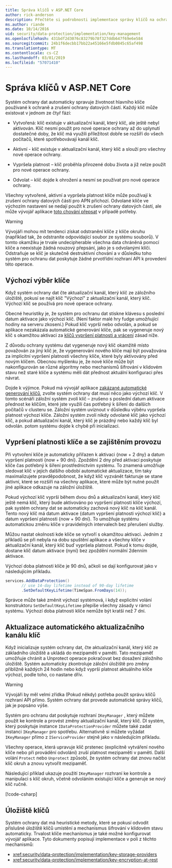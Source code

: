 ```yaml
---
title: Správa klíčů v ASP.NET Core
author: rick-anderson
description: Přečtěte si podrobnosti implementace správy klíčů na ochranu dat ASP.NET Core API.
ms.author: riande
ms.date: 10/14/2016
uid: security/data-protection/implementation/key-management
ms.openlocfilehash: 431bdf2d3076c83279b78f327ddb647f69e6e584
ms.sourcegitcommit: 24b1f6decbb17bb22a45166e5fdb0845c65af498
ms.translationtype: MT
ms.contentlocale: cs-CZ
ms.lasthandoff: 03/01/2019
ms.locfileid: "57071410"
---
```

# <a name="key-management-in-aspnet-core"></a>Správa klíčů v ASP.NET Core

<a name="data-protection-implementation-key-management"></a>

Systém ochrany dat automaticky spravuje životnost hlavního klíče používané k ochraně a zrušení ochrany datových částí. Každý klíč může existovat v jednom ze čtyř fází:

* Vytvořená: klíč existuje v aktualizační kanál, který klíč, ale ještě nebyl aktivován. Klíč nesmí použít pro nové operace ochrany až do uplynutí dostatečné doby, že klíč má využili příležitost dobře se rozšíří do všech počítačů, které spotřebovávají kanál klíč.

* Aktivní - klíč existuje v aktualizační kanál, který klíč a slouží pro všechny nové operace ochrany.

* Vypršela platnost – klíč proběhla přirozené dobu života a již nelze použít pro nové operace ochrany.

* Odvolat – klíč dojde k ohrožení a nesmí se používat pro nové operace ochrany.

Všechny vytvořené, aktivní a vypršela platnost klíče může používají k zrušení ochrany datových částí pro APN příchozí. Odvolané klíče ve výchozím nastavení se nedají použít k zrušení ochrany datových částí, ale může vývojář aplikace [toto chování přepsat](xref:security/data-protection/consumer-apis/dangerous-unprotect#data-protection-consumer-apis-dangerous-unprotect) v případě potřeby.

>[!WARNING]
> Vývojáři mohou mít tendenci získat odstranění klíče z klíče okruhu (například tak, že odstraníte odpovídající soubor ze systému souborů). V tomto okamžiku je trvale undecipherable všechna data chráněná pomocí klíče a neexistuje žádná nouzový přepsání, jako je s odvolanými klíči. Odstraňuje se klíč je skutečně destruktivní chování a v důsledku toho systém pro ochranu dat poskytuje žádné prvotřídní rozhraní API k provedení této operace.

## <a name="default-key-selection"></a>Výchozí výběr klíče

Když systém ochrany dat čte aktualizační kanál, který klíč ze záložního úložiště, pokusí se najít klíč "Výchozí" z aktualizační kanál, který klíč. Výchozí klíč se používá pro nové operace ochrany.

Obecné heuristiky je, že systém pro ochranu dat stiskne klávesu s poslední datum aktivace jako výchozí klíč. (Není faktor malé hry fudge umožňující hodiny na serveru zkosení.) Pokud klíč vyprší nebo odvolán, a pokud se aplikace nezakázala automatické generování klíče, pak se vygeneruje nový klíč s okamžitou aktivaci za [klíčů vypršení platnosti a vrácení](xref:security/data-protection/implementation/key-management#data-protection-implementation-key-management-expiration) zásad níže.

Z důvodu ochrany systému dat vygeneruje nový klíč okamžitě místo považován za jiný klíč je, že vygenerování nového klíče mají být považována za implicitní vypršení platnosti všechny klíče, které byly aktivovány před novým klíčem. Obecnou myšlenku je, že nové klíče může být nakonfigurován se různé algoritmy nebo mechanismů šifrování v klidovém stavu než staré klíče a systému měli dát přednost aktuální konfiguraci přes návrat.

Dojde k výjimce. Pokud má vývojář aplikace [zakázané automatické generování klíčů](xref:security/data-protection/configuration/overview#disableautomatickeygeneration), zvolte systém ochrany dat musí něco jako výchozí klíč. V tomto scénáři záložní systém zvolí klíč – zrušeno s poslední datum aktivace přednost ke klíčům, které jste využili čas potřebný k šíření do dalších počítačů v clusteru se. Záložní systém uvíznout v důsledku výběru vypršela platnost výchozí klíče. Záložní systém zvolí nikdy odvolané klíč jako výchozí klíč, a pokud aktualizační kanál, který klíč je prázdný nebo každý klíč byl odvolán. potom systému dojde k chybě při inicializaci.

<a name="data-protection-implementation-key-management-expiration"></a>

## <a name="key-expiration-and-rolling"></a>Vypršení platnosti klíče a se zajištěním provozu

Při vytvoření klíče je automaticky přiřazen k aktivaci {now + 2 dny} a datum vypršení platnosti {now + 90 dní}. Zpoždění 2 dny před aktivací poskytuje klíče čas potřebný k šíření prostřednictvím systému. To znamená umožňuje sledovat klíč v jejich dalšího období automatické aktualizace, tím taky maximalizujete pravděpodobnost, že když klíč vyzvánět fakturuje se stane aktivní, které se rozšíří na všechny aplikace, které může být nutné použít jiné aplikace odkazuje na záložní úložiště.

Pokud výchozí klíč vyprší během dvou dnů a aktualizační kanál, který klíč ještě nemá klíč, který bude aktivováno po vypršení platnosti klíče výchozí, pak systém ochrany dat se automaticky zachová nový klíč na klíč kanál. Tento nový klíč má datum aktivace {datum vypršení platnosti výchozí klíč} a datum vypršení platnosti {now + 90 dní}. To umožňuje systému automatickou změnu klíče v pravidelných intervalech bez přerušení služby.

Můžou nastat okolnosti kde klíče se vytvoří s okamžitou aktivaci. Jedním z příkladů se při nebyla na dobu spuštění aplikace a všechny klíče v aktualizační kanál, který klíč buď vypršela platnost. Pokud k tomu dojde, dostane klíč datum aktivace {nyní} bez zpoždění normální 2denním aktivace.

Výchozí doba platnosti klíče je 90 dnů, ačkoli se dají konfigurovat jako v následujícím příkladu.

```csharp
services.AddDataProtection()
       // use 14-day lifetime instead of 90-day lifetime
       .SetDefaultKeyLifetime(TimeSpan.FromDays(14));
```

Správce může také změnit výchozí systémová, i když explicitní volání konstruktoru `SetDefaultKeyLifetime` přepíše všechny zásady v rámci systému. Výchozí doba platnosti klíče nemůže být kratší než 7 dní.

## <a name="automatic-key-ring-refresh"></a>Aktualizace automatického aktualizačního kanálu klíč

Když inicializuje systém ochrany dat, čte aktualizační kanál, který klíč ze základního úložiště a ukládá do mezipaměti v paměti. Tato mezipaměť umožňuje chránit a Unprotect operace pokračovat bez dosažení záložního úložiště. Systém automaticky zkontroluje záložní úložiště pro změny přibližně každých 24 hodin nebo když vyprší platnost aktuálního klíče výchozí, podle toho, co nastane dřív.

>[!WARNING]
> Vývojáři by měl velmi zřídka (Pokud někdy) potřeba použít správu klíčů rozhraní API přímo. Systém ochrany dat provede automatické správy klíčů, jak je popsáno výše.

Systém pro ochranu dat poskytuje rozhraní `IKeyManager` , který můžete použít ke kontrole a provést změny aktualizační kanál, který klíč. DI systém, který poskytuje instance `IDataProtectionProvider` můžete také zadat instanci `IKeyManager` pro spotřebu. Alternativně si můžete vyžádat `IKeyManager` přímo z `IServiceProvider` stejně jako v následujícím příkladu.

Všechny operace, která upravuje klíč prstenec (explicitně vytváření nového klíče nebo při provádění odvolání) zruší platnost mezipaměti v paměti. Další volání `Protect` nebo `Unprotect` způsobí, že systém ochrany dat znovu načíst klíč okruh a znovu vytvořit mezipaměť.

Následující příklad ukazuje použití `IKeyManager` rozhraní ke kontrole a manipulaci s klíč okruh, včetně odvoláním existující klíče a generuje se nový klíč ručně.

[!code-csharp[](key-management/samples/key-management.cs)]

## <a name="key-storage"></a>Úložiště klíčů

Systém ochrany dat má heuristické metody, které se pokusí odvodit příslušné úložiště klíčů umístění a mechanismus šifrování v klidovém stavu automaticky. Trvalost klíče mechanismus je také možné konfigurovat vývojář aplikace. Tyto dokumenty popisují implementace v poli z těchto mechanismů:

* <xref:security/data-protection/implementation/key-storage-providers>
* <xref:security/data-protection/implementation/key-encryption-at-rest>
